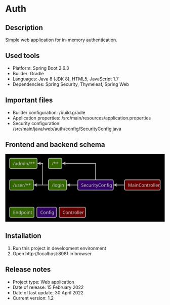 # Auth

## Description
Simple web application for in-memory authentication.

## Used tools
* Platform: Spring Boot 2.6.3
* Builder: Gradle
* Languages: Java 8 (JDK 8), HTML5, JavaScript 1.7
* Dependencies: Spring Security, Thymeleaf, Spring Web

## Important files
* Builder configuration: /build.gradle
* Application properties: /src/main/resources/application.properties
* Security configuration: /src/main/java/web/auth/config/SecurityConfig.java

## Frontend and backend schema
![Element relationships](readme/front-back-schema.svg)

## Installation
1. Run this project in development environment
2. Open http://localhost:8081 in browser

## Release notes
* Project type: Web application
* Date of release: 15 February 2022
* Date of last update: 30 April 2022
* Current version: 1.2
